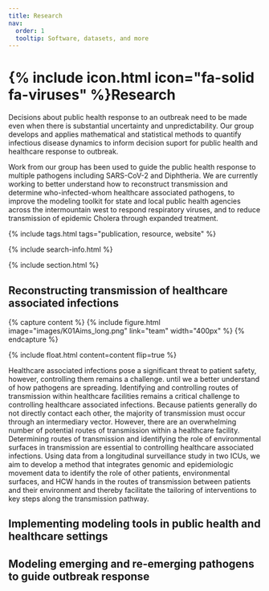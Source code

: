 ```yaml
---
title: Research
nav:
  order: 1
  tooltip: Software, datasets, and more
---
```


# {% include icon.html icon="fa-solid fa-viruses" %}Research

Decisions about public health response to an outbreak need to be made even when there is substantial uncertainty and unpredictability. Our group develops and applies mathematical and statistical methods to quantify infectious disease dynamics to inform decision suport for public health and healthcare response to outbreak. 

Work from our group has been used to guide the public health response to multiple pathogens including SARS-CoV-2 and Diphtheria. We are currently working to better understand how to reconstruct transmission and determine who-infected-whom healthcare associated pathogens, to improve the modeling toolkit for state and local public health agencies across the intermountain west to respond respiratory viruses, and to reduce transmission of epidemic Cholera through expanded treatment.



{% include tags.html tags="publication, resource, website" %}

{% include search-info.html %}

{% include section.html %}

## Reconstructing transmission of healthcare associated infections

{% capture content %}
  {%
  include figure.html
  image="images/K01Aims_long.png"
  link="team"
  width="400px"
%}
{% endcapture %}

{%
  include float.html
  content=content
  flip=true
%}

Healthcare associated infections pose a significant threat to patient safety, however, controlling them remains a challenge.  until we a better understand of how pathogens are spreading. Identifying and controlling routes of transmission within healthcare facilities remains a critical challenge to controlling healthcare associated infections. Because patients generally do not directly contact each other, the majority of transmission must occur through an intermediary vector. However, there are an overwhelming number of potential routes of transmission within a healthcare facility. Determining routes of transmission and identifying the role of environmental surfaces in transmission are essential to controlling healthcare associated infections. Using data from a longitudinal surveillance study in two ICUs, we aim to develop a method that integrates genomic and epidemiologic movement data to identify the role of other patients, environmental surfaces, and HCW hands in the routes of transmission between patients and their environment and thereby facilitate the tailoring of interventions to key steps along the transmission pathway. 


## Implementing modeling tools in public health and healthcare settings 


 

## Modeling emerging and re-emerging pathogens to guide outbreak response 
